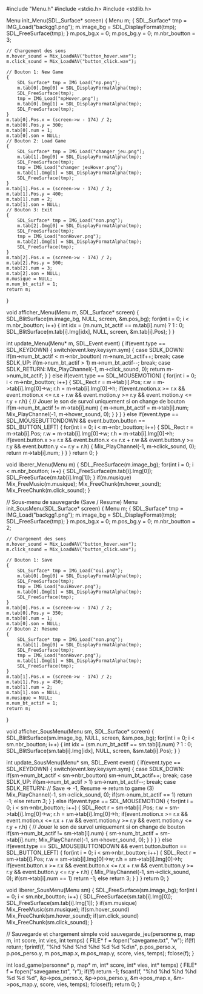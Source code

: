 #include "Menu.h"
#include <stdio.h>
#include <stdlib.h>

Menu init_Menu(SDL_Surface* screen) {
    Menu m;
    { SDL_Surface* tmp = IMG_Load("backgg1.png"); m.image_bg = SDL_DisplayFormat(tmp); SDL_FreeSurface(tmp); }
    m.pos_bg.x = 0; m.pos_bg.y = 0;
    m.nbr_boutton = 3;
    
    // Chargement des sons
    m.hover_sound = Mix_LoadWAV("button_hover.wav");
    m.click_sound = Mix_LoadWAV("button_click.wav");
    
    // Bouton 1: New Game
    { 
        SDL_Surface* tmp = IMG_Load("np.png"); 
        m.tab[0].Img[0] = SDL_DisplayFormatAlpha(tmp); 
        SDL_FreeSurface(tmp); 
        tmp = IMG_Load("npHover.png");
        m.tab[0].Img[1] = SDL_DisplayFormatAlpha(tmp); 
        SDL_FreeSurface(tmp);
    }
    m.tab[0].Pos.x = (screen->w - 174) / 2;
    m.tab[0].Pos.y = 300;
    m.tab[0].num = 1;
    m.tab[0].son = NULL;
    // Bouton 2: Load Game
    { 
        SDL_Surface* tmp = IMG_Load("changer jeu.png"); 
        m.tab[1].Img[0] = SDL_DisplayFormatAlpha(tmp); 
        SDL_FreeSurface(tmp); 
        tmp = IMG_Load("changer jeuHover.png");
        m.tab[1].Img[1] = SDL_DisplayFormatAlpha(tmp); 
        SDL_FreeSurface(tmp);
    }
    m.tab[1].Pos.x = (screen->w - 174) / 2;
    m.tab[1].Pos.y = 400;
    m.tab[1].num = 2;
    m.tab[1].son = NULL;
    // Bouton 3: Exit
    { 
        SDL_Surface* tmp = IMG_Load("non.png"); 
        m.tab[2].Img[0] = SDL_DisplayFormatAlpha(tmp); 
        SDL_FreeSurface(tmp); 
        tmp = IMG_Load("nonHover.png");
        m.tab[2].Img[1] = SDL_DisplayFormatAlpha(tmp); 
        SDL_FreeSurface(tmp);
    }
    m.tab[2].Pos.x = (screen->w - 174) / 2;
    m.tab[2].Pos.y = 500;
    m.tab[2].num = 3;
    m.tab[2].son = NULL;
    m.musique = NULL;
    m.num_bt_actif = 1;
    return m;
}

void afficher_Menu(Menu m, SDL_Surface* screen) {
    SDL_BlitSurface(m.image_bg, NULL, screen, &m.pos_bg);
    for(int i = 0; i < m.nbr_boutton; i++) {
        int idx = (m.num_bt_actif == m.tab[i].num) ? 1 : 0;
        SDL_BlitSurface(m.tab[i].Img[idx], NULL, screen, &m.tab[i].Pos);
    }
}

int update_Menu(Menu* m, SDL_Event event) {
    if(event.type == SDL_KEYDOWN) {
        switch(event.key.keysym.sym) {
            case SDLK_DOWN:
                if(m->num_bt_actif < m->nbr_boutton) m->num_bt_actif++;
                break;
            case SDLK_UP:
                if(m->num_bt_actif > 1) m->num_bt_actif--;
                break;
            case SDLK_RETURN:
                Mix_PlayChannel(-1, m->click_sound, 0);
                return m->num_bt_actif;
        }
    }
    else if(event.type == SDL_MOUSEMOTION) {
        for(int i = 0; i < m->nbr_boutton; i++) {
            SDL_Rect r = m->tab[i].Pos;
            r.w = m->tab[i].Img[0]->w;
            r.h = m->tab[i].Img[0]->h;
            if(event.motion.x >= r.x && event.motion.x <= r.x + r.w
            && event.motion.y >= r.y && event.motion.y <= r.y + r.h) {
                // Jouer le son de survol uniquement si on change de bouton
                if(m->num_bt_actif != m->tab[i].num) {
                    m->num_bt_actif = m->tab[i].num;
                    Mix_PlayChannel(-1, m->hover_sound, 0);
                }
            }
        }
    }
    else if(event.type == SDL_MOUSEBUTTONDOWN && event.button.button == SDL_BUTTON_LEFT) {
        for(int i = 0; i < m->nbr_boutton; i++) {
            SDL_Rect r = m->tab[i].Pos;
            r.w = m->tab[i].Img[0]->w;
            r.h = m->tab[i].Img[0]->h;
            if(event.button.x >= r.x && event.button.x <= r.x + r.w
            && event.button.y >= r.y && event.button.y <= r.y + r.h) {
                Mix_PlayChannel(-1, m->click_sound, 0);
                return m->tab[i].num;
            }
        }
    }
    return 0;
}

void liberer_Menu(Menu m) {
    SDL_FreeSurface(m.image_bg);
    for(int i = 0; i < m.nbr_boutton; i++) {
        SDL_FreeSurface(m.tab[i].Img[0]);
        SDL_FreeSurface(m.tab[i].Img[1]);
    }
    if(m.musique) Mix_FreeMusic(m.musique);
    Mix_FreeChunk(m.hover_sound);
    Mix_FreeChunk(m.click_sound);
}

// Sous-menu de sauvegarde (Save / Resume)
Menu init_SousMenu(SDL_Surface* screen) {
    Menu m;
    { SDL_Surface* tmp = IMG_Load("backgg1.png"); m.image_bg = SDL_DisplayFormat(tmp); SDL_FreeSurface(tmp); }
    m.pos_bg.x = 0; m.pos_bg.y = 0;
    m.nbr_boutton = 2;
    
    // Chargement des sons
    m.hover_sound = Mix_LoadWAV("button_hover.wav");
    m.click_sound = Mix_LoadWAV("button_click.wav");
    
    // Bouton 1: Save
    { 
        SDL_Surface* tmp = IMG_Load("oui.png"); 
        m.tab[0].Img[0] = SDL_DisplayFormatAlpha(tmp); 
        SDL_FreeSurface(tmp); 
        tmp = IMG_Load("ouiHover.png");
        m.tab[0].Img[1] = SDL_DisplayFormatAlpha(tmp); 
        SDL_FreeSurface(tmp);
    }
    m.tab[0].Pos.x = (screen->w - 174) / 2;
    m.tab[0].Pos.y = 350;
    m.tab[0].num = 1;
    m.tab[0].son = NULL;
    // Bouton 2: Resume
    { 
        SDL_Surface* tmp = IMG_Load("non.png"); 
        m.tab[1].Img[0] = SDL_DisplayFormatAlpha(tmp); 
        SDL_FreeSurface(tmp); 
        tmp = IMG_Load("nonHover.png");
        m.tab[1].Img[1] = SDL_DisplayFormatAlpha(tmp); 
        SDL_FreeSurface(tmp);
    }
    m.tab[1].Pos.x = (screen->w - 174) / 2;
    m.tab[1].Pos.y = 450;
    m.tab[1].num = 2;
    m.tab[1].son = NULL;
    m.musique = NULL;
    m.num_bt_actif = 1;
    return m;
}

void afficher_SousMenu(Menu sm, SDL_Surface* screen) {
    SDL_BlitSurface(sm.image_bg, NULL, screen, &sm.pos_bg);
    for(int i = 0; i < sm.nbr_boutton; i++) {
        int idx = (sm.num_bt_actif == sm.tab[i].num) ? 1 : 0;
        SDL_BlitSurface(sm.tab[i].Img[idx], NULL, screen, &sm.tab[i].Pos);
    }
}

int update_SousMenu(Menu* sm, SDL_Event event) {
    if(event.type == SDL_KEYDOWN) {
        switch(event.key.keysym.sym) {
            case SDLK_DOWN:
                if(sm->num_bt_actif < sm->nbr_boutton) sm->num_bt_actif++;
                break;
            case SDLK_UP:
                if(sm->num_bt_actif > 1) sm->num_bt_actif--;
                break;
            case SDLK_RETURN:
                // Save => -1, Resume => return to game (3)
                Mix_PlayChannel(-1, sm->click_sound, 0);
                if(sm->num_bt_actif == 1) return -1;
                else return 3;
        }
    }
    else if(event.type == SDL_MOUSEMOTION) {
        for(int i = 0; i < sm->nbr_boutton; i++) {
            SDL_Rect r = sm->tab[i].Pos;
            r.w = sm->tab[i].Img[0]->w;
            r.h = sm->tab[i].Img[0]->h;
            if(event.motion.x >= r.x && event.motion.x <= r.x + r.w
            && event.motion.y >= r.y && event.motion.y <= r.y + r.h) {
                // Jouer le son de survol uniquement si on change de bouton
                if(sm->num_bt_actif != sm->tab[i].num) {
                    sm->num_bt_actif = sm->tab[i].num;
                    Mix_PlayChannel(-1, sm->hover_sound, 0);
                }
            }
        }
    }
    else if(event.type == SDL_MOUSEBUTTONDOWN && event.button.button == SDL_BUTTON_LEFT) {
        for(int i = 0; i < sm->nbr_boutton; i++) {
            SDL_Rect r = sm->tab[i].Pos;
            r.w = sm->tab[i].Img[0]->w;
            r.h = sm->tab[i].Img[0]->h;
            if(event.button.x >= r.x && event.button.x <= r.x + r.w
            && event.button.y >= r.y && event.button.y <= r.y + r.h) {
                Mix_PlayChannel(-1, sm->click_sound, 0);
                if(sm->tab[i].num == 1) return -1;
                else return 3;
            }
        }
    }
    return 0;
}

void liberer_SousMenu(Menu sm) {
    SDL_FreeSurface(sm.image_bg);
    for(int i = 0; i < sm.nbr_boutton; i++) {
        SDL_FreeSurface(sm.tab[i].Img[0]);
        SDL_FreeSurface(sm.tab[i].Img[1]);
    }
    if(sm.musique) Mix_FreeMusic(sm.musique);
    if(sm.hover_sound) Mix_FreeChunk(sm.hover_sound);
    if(sm.click_sound) Mix_FreeChunk(sm.click_sound);
}

// Sauvegarde et chargement simple
void sauvegarde_jeu(personne p, map m, int score, int vies, int temps) {
    FILE* f = fopen("savegame.txt", "w");
    if(!f) return;
    fprintf(f, "%hd %hd %hd %hd %d %d %d\n",
            p.pos_perso.x, p.pos_perso.y,
            m.pos_map.x, m.pos_map.y,
            score, vies, temps);
    fclose(f);
}

int load_game(personne* p, map* m, int* score, int* vies, int* temps) {
    FILE* f = fopen("savegame.txt", "r");
    if(!f) return -1;
    fscanf(f, "%hd %hd %hd %hd %d %d %d",
           &p->pos_perso.x, &p->pos_perso.y,
           &m->pos_map.x, &m->pos_map.y,
           score, vies, temps);
    fclose(f);
    return 0;
}
